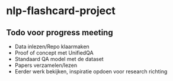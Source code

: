 # nlp-flashcard-project


## Todo voor progress meeting

- Data inlezen/Repo klaarmaken
- Proof of concept met UnifiedQA
- Standaard QA model met de dataset
- Papers verzamelen/lezen
- Eerder werk bekijken, inspiratie opdoen voor research richting
